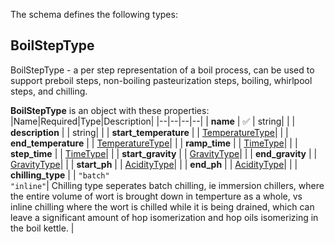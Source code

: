 The schema defines the following types:

## BoilStepType 

BoilStepType - a per step representation of a boil process, can be used to support preboil steps, non-boiling pasteurization steps, boiling, whirlpool steps, and chilling.

**BoilStepType** is an object with these properties:
|Name|Required|Type|Description|
|--|--|--|--|
| **name** | :white_check_mark: | string|  |
| **description** |  | string|  |
| **start_temperature** |  | [TemperatureType](measureable_units.json.md#temperaturetype)|  |
| **end_temperature** |  | [TemperatureType](measureable_units.json.md#temperaturetype)|  |
| **ramp_time** |  | [TimeType](measureable_units.json.md#timetype)|  |
| **step_time** |  | [TimeType](measureable_units.json.md#timetype)|  |
| **start_gravity** |  | [GravityType](measureable_units.json.md#gravitytype)|  |
| **end_gravity** |  | [GravityType](measureable_units.json.md#gravitytype)|  |
| **start_ph** |  | [AcidityType](measureable_units.json.md#aciditytype)|  |
| **end_ph** |  | [AcidityType](measureable_units.json.md#aciditytype)|  |
| **chilling_type** |  | `"batch"`<br/>`"inline"`| Chilling type seperates batch chilling, ie immersion chillers, where the entire volume of wort is brought down in temperture as a whole, vs inline chilling where the wort is chilled while it is being drained, which can leave a significant amount of hop isomerization and hop oils isomerizing in the boil kettle. |


